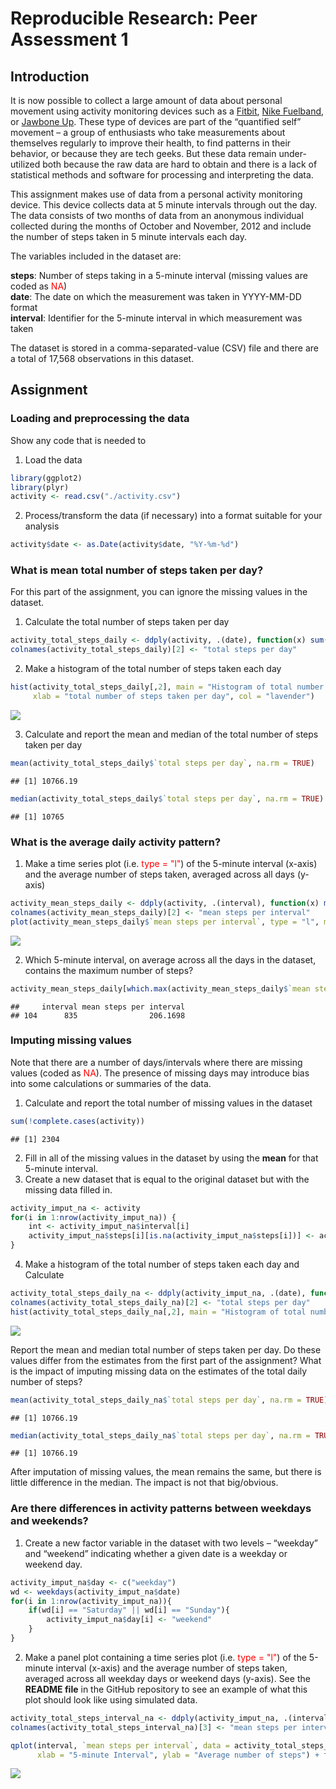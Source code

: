 # Reproducible Research: Peer Assessment 1


## Introduction

It is now possible to collect a large amount of data about personal movement using activity monitoring devices such as a [Fitbit](https://www.fitbit.com/nl/home), [Nike Fuelband](http://www.nike.com/nl/nl_nl/c/nikeplus-fuelband), or [Jawbone Up](https://jawbone.com/up). These type of devices are part of the “quantified self” movement – a group of enthusiasts who take measurements about themselves regularly to improve their health, to find patterns in their behavior, or because they are tech geeks. But these data remain under-utilized both because the raw data are hard to obtain and there is a lack of statistical methods and software for processing and interpreting the data.

This assignment makes use of data from a personal activity monitoring device. This device collects data at 5 minute intervals through out the day. The data consists of two months of data from an anonymous individual collected during the months of October and November, 2012 and include the number of steps taken in 5 minute intervals each day.

The variables included in the dataset are: 

**steps**: Number of steps taking in a 5-minute interval (missing values are coded as <span style="color:red">NA</span>)  
**date**: The date on which the measurement was taken in YYYY-MM-DD format  
**interval**: Identifier for the 5-minute interval in which measurement was taken  

The dataset is stored in a comma-separated-value (CSV) file and there are a total of 17,568 observations in this dataset.

## Assignment

### Loading and preprocessing the data  
Show any code that is needed to

1. Load the data  

```r
library(ggplot2)
library(plyr)
activity <- read.csv("./activity.csv")
```

2. Process/transform the data (if necessary) into a format suitable for your analysis

```r
activity$date <- as.Date(activity$date, "%Y-%m-%d")
```

### What is mean total number of steps taken per day?
For this part of the assignment, you can ignore the missing values in the dataset.

1. Calculate the total number of steps taken per day

```r
activity_total_steps_daily <- ddply(activity, .(date), function(x) sum(x$steps))
colnames(activity_total_steps_daily)[2] <- "total steps per day"
```

2. Make a histogram of the total number of steps taken each day

```r
hist(activity_total_steps_daily[,2], main = "Histogram of total number of steps taken per day", 
     xlab = "total number of steps taken per day", col = "lavender")
```

![](PA1_template_files/figure-html/hist1-1.png)<!-- -->

3. Calculate and report the mean and median of the total number of steps taken per day

```r
mean(activity_total_steps_daily$`total steps per day`, na.rm = TRUE)
```

```
## [1] 10766.19
```

```r
median(activity_total_steps_daily$`total steps per day`, na.rm = TRUE)
```

```
## [1] 10765
```

### What is the average daily activity pattern?  
1. Make a time series plot (i.e. <span style="color:red">type = "l"</span>) of the 5-minute interval (x-axis) and the average number of steps taken, averaged across all days (y-axis)

```r
activity_mean_steps_daily <- ddply(activity, .(interval), function(x) mean(x$steps, na.rm = TRUE))
colnames(activity_mean_steps_daily)[2] <- "mean steps per interval"
plot(activity_mean_steps_daily$`mean steps per interval`, type = "l", main = "average number of steps taken in each 5-minute interval", xlab = "5-minute interval across all days", ylab = "average number of steps", lwd = 2)
```

![](PA1_template_files/figure-html/plot1-1.png)<!-- -->

2. Which 5-minute interval, on average across all the days in the dataset, contains the maximum number of steps?

```r
activity_mean_steps_daily[which.max(activity_mean_steps_daily$`mean steps per interval`),]
```

```
##     interval mean steps per interval
## 104      835                206.1698
```

### Imputing missing values
Note that there are a number of days/intervals where there are missing values (coded as <span style="color:red">NA</span>). The presence of missing days may introduce bias into some calculations or summaries of the data.

1. Calculate and report the total number of missing values in the dataset

```r
sum(!complete.cases(activity))
```

```
## [1] 2304
```

2. Fill in all of the missing values in the dataset by using the **mean** for that 5-minute interval.
3. Create a new dataset that is equal to the original dataset but with the missing data filled in.

```r
activity_imput_na <- activity
for(i in 1:nrow(activity_imput_na)) {
    int <- activity_imput_na$interval[i]
    activity_imput_na$steps[i][is.na(activity_imput_na$steps[i])] <- activity_mean_steps_daily$`mean steps per interval`[which(activity_mean_steps_daily$interval == int)] 
}
```

4. Make a histogram of the total number of steps taken each day and Calculate 

```r
activity_total_steps_daily_na <- ddply(activity_imput_na, .(date), function(x) sum(x$steps))
colnames(activity_total_steps_daily_na)[2] <- "total steps per day"
hist(activity_total_steps_daily_na[,2], main = "Histogram of total number of steps taken per day", xlab = "total number of steps taken per day", col = "lavender")
```

![](PA1_template_files/figure-html/hist2-1.png)<!-- -->

Report the mean and median total number of steps taken per day. Do these values differ from the estimates from the first part of the assignment? What is the impact of imputing missing data on the estimates of the total daily number of steps?

```r
mean(activity_total_steps_daily_na$`total steps per day`, na.rm = TRUE)
```

```
## [1] 10766.19
```

```r
median(activity_total_steps_daily_na$`total steps per day`, na.rm = TRUE)
```

```
## [1] 10766.19
```

After imputation of missing values, the mean remains the same, but there is little difference in the median. The impact is not that big/obvious.

### Are there differences in activity patterns between weekdays and weekends?

1. Create a new factor variable in the dataset with two levels – “weekday” and “weekend” indicating whether a given date is a weekday or weekend day.

```r
activity_imput_na$day <- c("weekday")
wd <- weekdays(activity_imput_na$date)
for(i in 1:nrow(activity_imput_na)){
    if(wd[i] == "Saturday" || wd[i] == "Sunday"){
        activity_imput_na$day[i] <- "weekend"
    }
}
```

2. Make a panel plot containing a time series plot (i.e. <span style="color:red">type = "l"</span>) of the 5-minute interval (x-axis) and the average number of steps taken, averaged across all weekday days or weekend days (y-axis). See the **README file** in the GitHub repository to see an example of what this plot should look like using simulated data.

```r
activity_total_steps_interval_na <- ddply(activity_imput_na, .(interval, day), function(x) mean(x$steps))
colnames(activity_total_steps_interval_na)[3] <- "mean steps per interval"

qplot(interval, `mean steps per interval`, data = activity_total_steps_interval_na, geom = c("line"), 
      xlab = "5-minute Interval", ylab = "Average number of steps") + facet_wrap(~day, ncol = 1)
```

![](PA1_template_files/figure-html/plot2-1.png)<!-- -->
